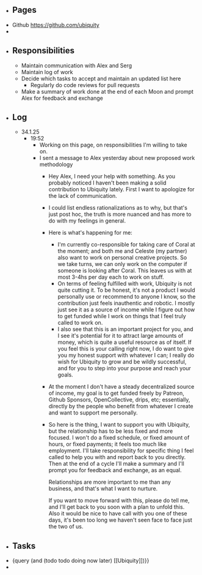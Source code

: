 - ## Pages
- Github https://github.com/ubiquity
-
- ## Responsibilities
	- Maintain communication with Alex and Serg
	- Maintain log of work
	- Decide which tasks to accept and maintain an updated list here
		- Regularly do code reviews for pull requests
	- Make a summary of work done at the end of each Moon and prompt Alex for feedback and exchange
- ## Log
	- 34.1.25
		- 19:52
			- Working on this page, on responsibilities I'm willing to take on.
			- I sent a message to Alex yesterday about new proposed work methodology
				- Hey Alex, I need your help with something. As you probably noticed I haven't been making a solid contribution to Ubiquity lately. First I want to apologize for the lack of communication.
				- I could list endless rationalizations as to why, but that's just post hoc, the truth is more nuanced and has more to do with my feelings in general.
				- Here is what's happening for me:
					- I'm currently co-responsible for taking care of Coral at the moment; and both me and Celeste (my partner) also want to work on personal creative projects. So we take turns, we can only work on the computer if someone is looking after Coral. This leaves us with at most 3-4hs per day each to work on stuff.
					- On terms of feeling fulfilled with work, Ubiquity is not quite cutting it. To be honest, it's not a product I would personally use or recommend to anyone I know, so the contribution just feels inauthentic and robotic. I mostly just see it as a source of income while I figure out how to get funded while I work on things that I feel truly called to work on.
					- I also see that this is an important project for you, and I see it's potential for it to attract large amounts of money, which is quite a useful resource as of itself. If you feel this is your calling right now, I do want to give you my honest support with whatever I can; I really do wish for Ubiquity to grow and be wildly successful, and for you to step into your purpose and reach your goals.
				- At the moment I don't have a steady decentralized source of income, my goal is to get funded freely by Patreon, Github Sponsors, OpenCollective, drips, etc; essentially, directly by the people who benefit from whatever I create and want to support me personally.
				- So here is the thing, I want to support you with Ubiquity, but the relationship has to be less fixed and more focused. I won't do a fixed schedule, or fixed amount of hours, or fixed payments; it feels too much like employment. I'll take responsibility for specific thing I feel called to help you with and report back to you directly. Then at the end of a cycle I'll make a summary and I'll prompt you for feedback and exchange, as an equal.
				  
				  Relationships are more important to me than any business, and that's what I want to nurture.
				  
				  If you want to move forward with this, please do tell me, and I'll get back to you soon with a plan to unfold this. Also it would be nice to have call with you one of these days, it's been too long we haven't seen face to face just the two of us.
- ## Tasks
- {query (and (todo  todo doing now later) [[Ubiquity]])}}
-